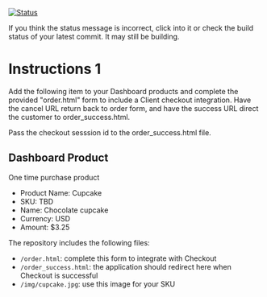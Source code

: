 [![Status](https://img.shields.io/badge/status-PROCESSING%20COMMIT:%20fbe0271f6a85b9be13ce166f226eabab28333a53-yellow.svg)](https://github.com/raysaavedra-work/bakery_scaffold_gPlpJHGPtw7lvRws/commit/fbe0271f6a85b9be13ce166f226eabab28333a53)


If you think the status message is incorrect, click into it or check the build status of your latest commit. It may still be building.

# Instructions 1

Add the following item to your Dashboard products and complete the provided "order.html" form to include a Client checkout integration. Have the cancel URL return back to order form, and have the success URL direct the customer to order_success.html. 

Pass the checkout sesssion id to the order_success.html file.

## Dashboard Product
One time purchase product
* Product Name: Cupcake
* SKU: TBD
* Name: Chocolate cupcake
* Currency: USD
* Amount: $3.25

The repository includes the following files:
* `/order.html`: complete this form to integrate with Checkout
* `/order_success.html`: the application should redirect here when Checkout is successful
* `/img/cupcake.jpg`: use this image for your SKU
